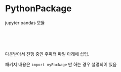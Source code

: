 # PythonPackage
jupyter pandas 모듈
<br><br><br><br><br>


다운받아서 진행 중인 주피터 파일 아래에 삽입.

패키지 내용은 <code>import myPackage</code> 만 하는 경우 설명되어 있음
